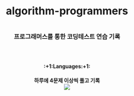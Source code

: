 <div align=center>
  <h1>algorithm-programmers<h1>
  <h3>프로그래머스를 통한 코딩테스트 연습 기록<h3>
</div>
<br/>
<div align=center>
 <h4>:+1:Languages:+1:<h4>
   하루에 4문제 이상씩 풀고 기록
   <br>
   <img src="https://img.shields.io/badge/JavaScript-F7DF1E?style=flat&logo=JavaScript&logoColor=white"/>
</div>
